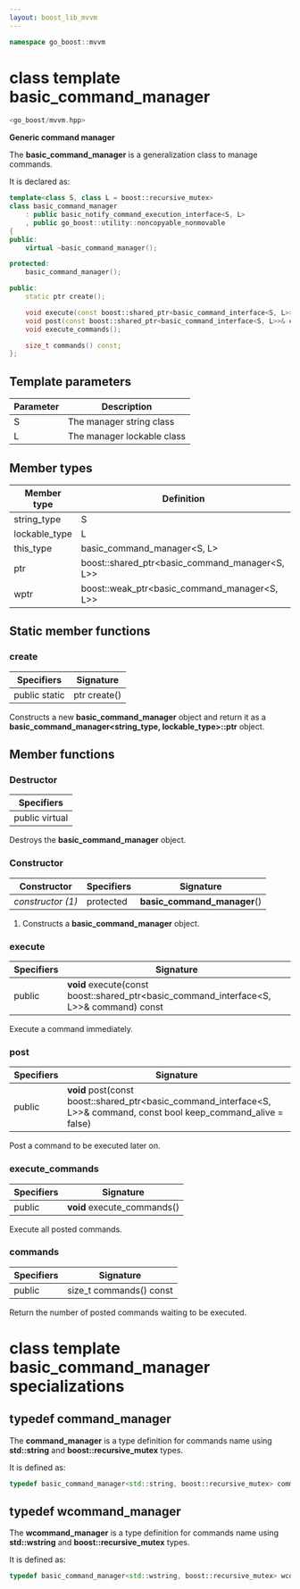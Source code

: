 ```yaml
---
layout: boost_lib_mvvm
---
```


```c++
namespace go_boost::mvvm
```

# class template basic_command_manager

```c++
<go_boost/mvvm.hpp>
```

**Generic command manager**

The **basic_command_manager** is a generalization class to manage commands.

It is declared as:

```c++
template<class S, class L = boost::recursive_mutex>
class basic_command_manager
    : public basic_notify_command_execution_interface<S, L>
    , public go_boost::utility::noncopyable_nonmovable
{
public:
    virtual ~basic_command_manager();

protected:
    basic_command_manager();

public:
    static ptr create();

    void execute(const boost::shared_ptr<basic_command_interface<S, L>>& command) const;
    void post(const boost::shared_ptr<basic_command_interface<S, L>>& command, const bool keep_command_alive = false);
    void execute_commands();

    size_t commands() const;
};
```

## Template parameters

Parameter | Description
-|-
S | The manager string class
L | The manager lockable class

## Member types

Member type | Definition
-|-
string_type | S
lockable_type | L
this_type | basic_command_manager<S, L>
ptr | boost\::shared_ptr<basic_command_manager<S, L>>
wptr | boost\::weak_ptr<basic_command_manager<S, L>>

## Static member functions

### create

Specifiers | Signature
-|-
public static | ptr create()

Constructs a new **basic_command_manager** object and return it as a
**basic_command_manager<string_type, lockable_type>\::ptr** object.

## Member functions

### Destructor

Specifiers |
-|
public virtual |

Destroys the **basic_command_manager** object.

### Constructor

Constructor | Specifiers | Signature
-|-|-
*constructor (1)* | protected | **basic_command_manager**()

1. Constructs a **basic_command_manager** object.

### execute

Specifiers | Signature
-|-
public | **void** execute(const boost\::shared_ptr<basic_command_interface<S, L>>& command) const

Execute a command immediately.

### post

Specifiers | Signature
-|-
public | **void** post(const boost\::shared_ptr<basic_command_interface<S, L>>& command, const bool keep_command_alive = false)

Post a command to be executed later on.

### execute_commands

Specifiers | Signature
-|-
public | **void** execute_commands()

Execute all posted commands.

### commands

Specifiers | Signature
-|-
public | size_t commands() const

Return the number of posted commands waiting to be executed.

# class template basic_command_manager specializations

## typedef command_manager

The **command_manager** is a type definition for commands name using **std::string**
and **boost::recursive_mutex** types.

It is defined as:

```c++
typedef basic_command_manager<std::string, boost::recursive_mutex> command_manager;
```

## typedef wcommand_manager

The **wcommand_manager** is a type definition for commands name using **std::wstring**
and **boost::recursive_mutex** types.

It is defined as:

```c++
typedef basic_command_manager<std::wstring, boost::recursive_mutex> wcommand_interface;
```
